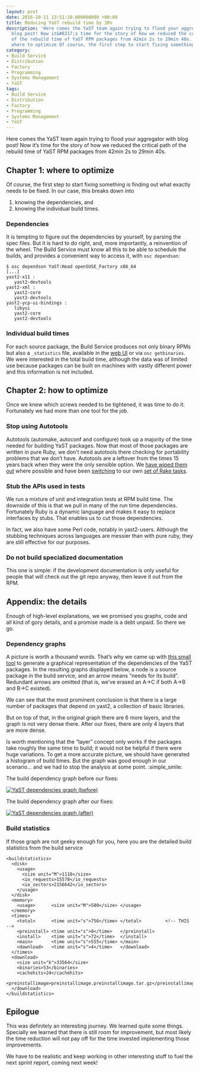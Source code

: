 ```yaml
---
layout: post
date: 2016-10-11 13:51:10.000000000 +00:00
title: Reducing YaST rebuild time by 30%
description: 'Here comes the YaST team again trying to flood your aggregator with
  blog post! Now it&#8217;s time for the story of how we reduced the critical path
  of the rebuild time of YaST RPM packages from 42min 2s to 29min 40s. Chapter 1:
  where to optimize Of course, the first step to start fixing something [&#8230;]'
category:
- Build Service
- Distribution
- Factory
- Programming
- Systems Management
- YaST
tags:
- Build Service
- Distribution
- Factory
- Programming
- Systems Management
- YaST
---
```


Here comes the YaST team again trying to flood your aggregator with blog
post! Now it’s time for the story of how we reduced the critical path of
the rebuild time of YaST RPM packages from 42min 2s to 29min 40s.

## Chapter 1: where to optimize

Of course, the first step to start fixing something is finding out what
exactly needs to be fixed. In our case, this breaks down into

1.  knowing the dependencies, and
2.  knowing the individual build times.

### Dependencies

It is tempting to figure out the dependencies by yourself, by parsing
the spec files. But it is hard to do right, and, more importantly, a
reinvention of the wheel. The Build Service must know all this to be
able to schedule the builds, and provides a convenient way to access it,
with `osc dependson`\:

    
    $ osc dependson YaST:Head openSUSE_Factory x86_64
    [...]
    yast2-x11 :
       yast2-devtools
    yast2-xml :
       yast2-core
       yast2-devtools
    yast2-ycp-ui-bindings :
       libyui
       yast2-core
       yast2-devtools

### Individual build times

For each source package, the Build Service produces not only binary RPMs
but also a `_statistics` file, available in the [web UI][1] or via `osc
getbinaries`. We were interested in the total build time, although the
data was of limited use because packages can be built on machines with
vastly different power and this information is not included.

## Chapter 2: how to optimize

Once we knew which screws needed to be tightened, it was time to do it.
Fortunately we had more than one tool for the job.

### Stop using Autotools

Autotools (automake, autoconf and configure) took up a majority of the
time needed for building YaST packages. Now that most of those packages
are written in pure Ruby, we don’t need autotools there checking for
portability problems that we don’t have. Autotools are a leftover from
the times 15 years back when they were the only sensible option. We
[have wiped them out][2] where possible and have been [switching][3] to
our own [set of Rake tasks][4].

### Stub the APIs used in tests

We run a mixture of unit and integration tests at RPM build time. The
downside of this is that we pull in many of the run time dependencies.
Fortunately Ruby is a dynamic language and makes it easy to replace
interfaces by stubs. That enables us to cut those dependencies.

In fact, we also have some Perl code, notably in yast2-users. Although
the stubbing techniques across languages are messier than with pure
ruby, they are still effective for our purposes.

### Do not build specialized documentation

This one is simple: if the development documentation is only useful for
people that will check out the git repo anyway, then leave it out from
the RPM.

## Appendix: the details

Enough of high-level explanations, we we promised you graphs, code and
all kind of gory details, and a promise made is a debt unpaid. So there
we go.

### Dependency graphs

A picture is worth a thousand words. That’s why we came up with [this
small tool][5] to generate a graphical representation of the
dependencies of the YaST packages. In the resulting graphs displayed
below, a node is a source package in the build service, and an arrow
means “needs for its build”. Redundant arrows are omitted (that is,
we’ve erased an A→C if both A→B and B→C existed).

We can see that the most prominent conclusion is that there is a large
number of packages that depend on yast2, a collection of basic
libraries.

But on top of that, in the original graph there are 6 more layers, and
the graph is not very dense there. After our fixes, there are only 4
layers that are more dense.

Is worth mentioning that the “layer” concept only works if the packages
take roughly the same time to build; it would not be helpful if there
were huge variations. To get a more accurate picture, we should have
generated a histogram of build times. But the graph was good enough in
our scenario… and we had to stop the analysis at some point.
:simple\_smile:

The build dependency graph before our fixes:

[![YaST dependencies graph
(before)](../../../../images/2016-10-11/yast_deps_before-248x300.png)](../../../../images/2016-10-11/yast_deps_before.png)

The build dependency graph after our fixes:

[![YaST dependencies graph
(after)](../../../../images/2016-10-11/yast_deps_after-184x300.png)](../../../../images/2016-10-11/yast_deps_after.png)

### Build statistics

If those graph are not geeky enough for you, here you are the detailed
build statistics from the build service

    
    <buildstatistics>
      <disk>
        <usage>
          <size unit="M">1118</size>
          <io_requests>15578</io_requests>
          <io_sectors>2156642</io_sectors>
        </usage>
      </disk>
      <memory>
        <usage>      <size unit="M">580</size> </usage>
      </memory>
      <times>
        <total>      <time unit="s">756</time> </total>         <!-- THIS -->
        <preinstall> <time unit="s">8</time>   </preinstall>
        <install>    <time unit="s">72</time>  </install>
        <main>       <time unit="s">555</time> </main>
        <download>   <time unit="s">4</time>   </download>
      </times>
      <download>
        <size unit="k">33564</size>
        <binaries>53</binaries>
        <cachehits>24</cachehits>
        <preinstallimage>preinstallimage.preinstallimage.tar.gz</preinstallimage>
      </download>
    </buildstatistics>

## Epilogue

This was definitely an interesting journey. We learned quite some
things. Specially we learned that there is still room for improvement,
but most likely the time reduction will not pay off for the time
invested implementing those improvements.

We have to be realistic and keep working in other interesting stuff to
fuel the next sprint report, coming next week!



[1]: https://build.opensuse.org/package/statistics/YaST:Head/yast2-core?arch=x86_64&amp;repository=openSUSE_Factory
[2]: https://twitter.com/timmartin2/status/23365017839599616
[3]: https://github.com/yast/yast-bootloader/commit/5fb46ea8046ea9863e5411ffe1394797e71dde1e
[4]: https://github.com/openSUSE/packaging_rake_tasks
[5]: https://github.com/mvidner/rpm-build-dependencies
